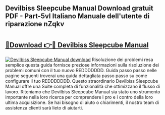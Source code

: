 ## Devilbiss Sleepcube Manual Download gratuit PDF - Part-5vl Italiano Manuale dell'utente di riparazione nZqkv

# <h2><a href="http://dfadfi.blite.top/?on=Devilbiss+Sleepcube+Manual">🔗Download 👉🔴 Devilbiss Sleepcube Manual</a></h2>

[![Devilbiss Sleepcube Manual download](https://i.imgur.com/lujVjoI.png)](http://dfadfi.blite.top/?on=Devilbiss+Sleepcube+Manual)
Risoluzione dei problemi resa semplice questa guida fornisce preziose informazioni sulla risoluzione dei problemi comuni con il tuo nuovo REDDDDDDD. Guida passo passo nelle pagine seguenti troverai una guida dettagliata passo passo su come configurare il tuo REDDDDDDD. Questo straordinario Devilbiss Sleepcube Manual offre una Suite completa di funzionalità che ottimizzano il flusso di lavoro. Riteniamo che Devilbiss Sleepcube Manual sia stato uno strumento importante nella loro ricerca per comprendere i pro e i contro della loro ultima acquisizione. Se hai bisogno di aiuto o chiarimenti, il nostro team di assistenza clienti sarà lieto di aiutarti.
